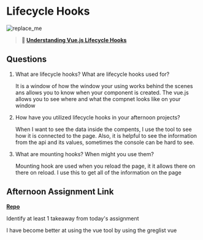 # Lifecycle Hooks

![replace_me](https://codeworks.blob.core.windows.net/public/assets/img/illustrations/placeholder.svg)

> **📖 [Understanding Vue.js Lifecycle Hooks](https://codeworksacademy.com/fs-student-guide/resources/wk6/03-Vue-Lifecycle-Hooks)**

## Questions

1. What are lifecycle hooks? What are lifecycle hooks used for?

    It is a window of how the window your using works behind the scenes ans allows you to know when your component is created. The vue.js allows you to see where and what the compnet looks like on your window 

2. How have you utilized lifecycle hooks in your afternoon projects?

    When I want to see the data inside the compents, I use the tool to see how it is connected to the page. Also, it is helpful to see the information from the api and its values, sometimes the console can be hard to see. 

3. What are mounting hooks? When might you use them?

    Mounting hook are used when you reload the page, it it allows there on there on reload. I use this to get all of the information on the page

## Afternoon Assignment Link

**[Repo](https://github.com/katie-mccauley/gregslist-vue)**

Identify at least 1 takeaway from today's assignment

  I have become better at using the vue tool by using the greglist vue 
